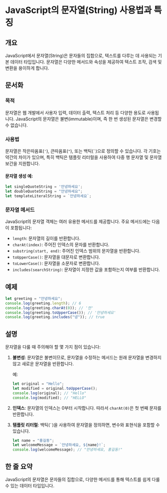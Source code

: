 <!--
Meta Description: # JavaScript의 문자열(String) 사용법과 특징 ## 개요 JavaScript에서 문자열(String)은 문자들의 집합으로, 텍스트를 다루는 데 사용되는 기본 데이터 타입입니다. 문자열은 다양한 메서드와 속성을 제공하여 텍스트 조작, 검색 및 변환을 용이하...
Meta Keywords: let, 문자열을, 문자열, 문자열은, 안녕하세요
-->

# JavaScript의 문자열(String) 사용법과 특징

## 개요
JavaScript에서 문자열(String)은 문자들의 집합으로, 텍스트를 다루는 데 사용되는 기본 데이터 타입입니다. 문자열은 다양한 메서드와 속성을 제공하여 텍스트 조작, 검색 및 변환을 용이하게 합니다.

## 문서화

### 목적
문자열은 웹 개발에서 사용자 입력, 데이터 출력, 텍스트 처리 등 다양한 용도로 사용됩니다. JavaScript의 문자열은 불변(immutable)이며, 즉 한 번 생성된 문자열은 변경할 수 없습니다.

### 사용법
문자열은 작은따옴표(`'`), 큰따옴표(`"`), 또는 백틱(``` ` ```)으로 정의할 수 있습니다. 각 기호는 약간의 차이가 있으며, 특히 백틱은 템플릿 리터럴을 사용하여 다중 행 문자열 및 문자열 보간을 지원합니다.

#### 문자열 생성 예:
```javascript
let singleQuoteString = '안녕하세요';
let doubleQuoteString = "안녕하세요";
let templateLiteralString = `안녕하세요`;
```

### 문자열 메서드
JavaScript의 문자열 객체는 여러 유용한 메서드를 제공합니다. 주요 메서드에는 다음이 포함됩니다:

- `length`: 문자열의 길이를 반환합니다.
- `charAt(index)`: 주어진 인덱스의 문자를 반환합니다.
- `substring(start, end)`: 주어진 인덱스 범위의 문자열을 반환합니다.
- `toUpperCase()`: 문자열을 대문자로 변환합니다.
- `toLowerCase()`: 문자열을 소문자로 변환합니다.
- `includes(searchString)`: 문자열이 지정한 값을 포함하는지 여부를 반환합니다.

## 예제
```javascript
let greeting = "안녕하세요";
console.log(greeting.length); // 6
console.log(greeting.charAt(0)); // '안'
console.log(greeting.toUpperCase()); // '안녕하세요'
console.log(greeting.includes("녕")); // true
```

## 설명
문자열을 다룰 때 주의해야 할 몇 가지 점이 있습니다:

1. **불변성**: 문자열은 불변이므로, 문자열을 수정하는 메서드는 원래 문자열을 변경하지 않고 새로운 문자열을 반환합니다.
   
   예:
   ```javascript
   let original = "Hello";
   let modified = original.toUpperCase();
   console.log(original); // "Hello"
   console.log(modified); // "HELLO"
   ```

2. **인덱스**: 문자열의 인덱스는 0부터 시작합니다. 따라서 `charAt(0)`은 첫 번째 문자를 반환합니다.

3. **템플릿 리터럴**: 백틱(``` ` ```)을 사용하여 문자열을 정의하면, 변수와 표현식을 포함할 수 있습니다.
   ```javascript
   let name = "홍길동";
   let welcomeMessage = `안녕하세요, ${name}!`;
   console.log(welcomeMessage); // "안녕하세요, 홍길동!"
   ```

## 한 줄 요약
JavaScript의 문자열은 문자들의 집합으로, 다양한 메서드를 통해 텍스트를 쉽게 다룰 수 있는 데이터 타입입니다.